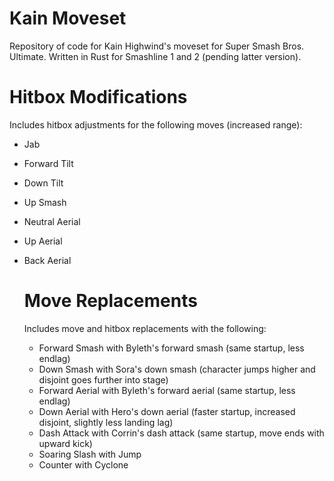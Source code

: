 # Kain Moveset
Repository of code for Kain Highwind's moveset for Super Smash Bros. Ultimate. Written in Rust for Smashline 1 and 2 (pending latter version).

# Hitbox Modifications
Includes hitbox adjustments for the following moves (increased range):
* Jab
* Forward Tilt
* Down Tilt
* Up Smash
* Neutral Aerial
* Up Aerial
* Back Aerial

  # Move Replacements
  Includes move and hitbox replacements with the following:
  * Forward Smash with Byleth's forward smash (same startup, less endlag)
  * Down Smash with Sora's down smash (character jumps higher and disjoint goes further into stage)
  * Forward Aerial with Byleth's forward aerial (same startup, less endlag)
  * Down Aerial with Hero's down aerial (faster startup, increased disjoint, slightly less landing lag)
  * Dash Attack with Corrin's dash attack (same startup, move ends with upward kick)
  * Soaring Slash with Jump
  * Counter with Cyclone
